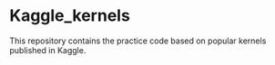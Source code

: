 # Kaggle_kernels

This repository contains the practice code based on popular kernels published in Kaggle.
